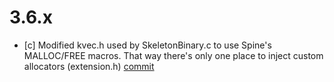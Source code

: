 # 3.6.x
* [c] Modified kvec.h used by SkeletonBinary.c to use Spine's MALLOC/FREE macros. That way there's only one place 
  to inject custom allocators (extension.h) [commit](https://github.com/EsotericSoftware/spine-runtimes/commit/c2cfbc6cb8709daa082726222d558188d75a004f)